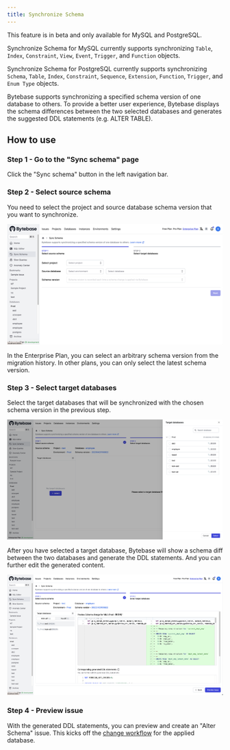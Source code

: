 ```yaml
---
title: Synchronize Schema
---
```


<hint-block type="warning">

This feature is in beta and only available for MySQL and PostgreSQL.

Synchronize Schema for MySQL currently supports synchronizing `Table`, `Index`, `Constraint`, `View`, `Event`, `Trigger`, and `Function` objects.

Synchronize Schema for PostgreSQL currently supports synchronizing `Schema`, `Table`, `Index`, `Constraint`, `Sequence`, `Extension`, `Function`, `Trigger`, and `Enum Type` objects.

</hint-block>

Bytebase supports synchronizing a specified schema version of one database to others. To provide a better user experience, Bytebase displays the schema differences between the two selected databases and generates the suggested DDL statements (e.g. ALTER TABLE).

## How to use

### Step 1 - Go to the "Sync schema" page

Click the "Sync schema" button in the left navigation bar.

### Step 2 - Select source schema

You need to select the project and source database schema version that you want to synchronize.

![select-source-schema](/static/docs/change-database/synchronize-schema/select-source-schema.webp)

<hint-block type="info">

In the Enterprise Plan, you can select an arbitrary schema version from the migration history. In other plans, you can only select the latest schema version.

</hint-block>

### Step 3 - Select target databases

Select the target databases that will be synchronized with the chosen schema version in the previous step.

![select-target-databases](/static/docs/change-database/synchronize-schema/select-target-databases.webp)

After you have selected a target database, Bytebase will show a schema diff between the two databases and generate the DDL statements. And you can further edit the generated content.

![diff-preview](/static/docs/change-database/synchronize-schema/diff-preview.webp)

### Step 4 - Preview issue

With the generated DDL statements, you can preview and create an "Alter Schema" issue. This kicks off the [change workflow](/docs/change-database/change-workflow) for the applied database.
